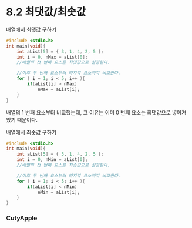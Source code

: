 # 8.2 최댓값/최솟값

배열에서 최댓값 구하기
``` C
#include <stdio.h>
int main(void){
    int aList[5] = { 3, 1, 4, 2, 5 };
    int i = 0, nMax = aList[0];
    //배열의 첫 번째 요소를 최댓값으로 설정한다.

    //이후 두 번째 요소부터 마지막 요소까지 비교한다.
    for ( i = 1; i < 5; i++ ){
        if(aList[i] > nMax)
            nMax = aList[i];
    }
}
```
배열의 1 번째 요소부터 비교했는데, 그 이유는 이미 0 번째 요소는 최댓값으로 넣어져 있기 때문이다.

배열에서 최솟값 구하기
``` C
#include <stdio.h>
int main(void){
    int aList[5] = { 3, 1, 4, 2, 5 };
    int i = 0, nMin = aList[0];
    //배열의 첫 번째 요소를 최솟값으로 설정한다.

    //이후 두 번째 요소부터 마지막 요소까지 비교한다.
    for ( i = 1; i < 5; i++ ){
        if(aList[i] < nMin)
            nMin = aList[i];
    }
}
```

### CutyApple